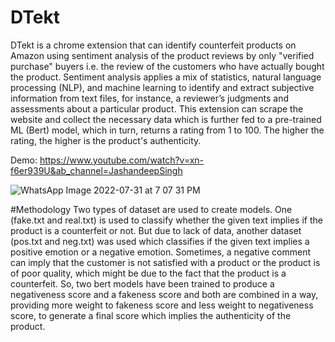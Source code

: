 # DTekt
DTekt is a chrome extension that can identify counterfeit products on Amazon using sentiment analysis of the product reviews by only "verified purchase" buyers i.e. the review of the customers who have actually bought the product. Sentiment analysis applies a mix of statistics, natural language processing (NLP), and machine learning to identify and extract subjective information from text files, for instance, a reviewer’s judgments and assessments about a particular product. This extension can scrape the website and collect the necessary data which is further fed to a pre-trained ML (Bert) model, which in turn, returns a rating from 1 to 100. The higher the rating, the higher is the product's authenticity.

Demo: https://www.youtube.com/watch?v=xn-f6er939U&ab_channel=JashandeepSingh

![WhatsApp Image 2022-07-31 at 7 07 31 PM](https://user-images.githubusercontent.com/67970877/182040545-c2ff3936-b746-447c-8924-8f7ea8ce0af4.jpg)

#Methodology
Two types of dataset are used to create models. One (fake.txt and real.txt) is used to classify whether the given text implies if the product is a counterfeit or not. But due to lack of data, another dataset (pos.txt and neg.txt) was used which classifies if the given text implies a positive emotion or a negative emotion. Sometimes, a negative comment can imply that the customer is not satisfied with a product or the product is of poor quality, which might be due to the fact that the product is a counterfeit. So, two bert models have been trained to produce a negativeness score and a fakeness score and both are combined in a way, providing more weight to fakeness score and less weight to negativeness score, to generate a final score which implies the authenticity of the product.
